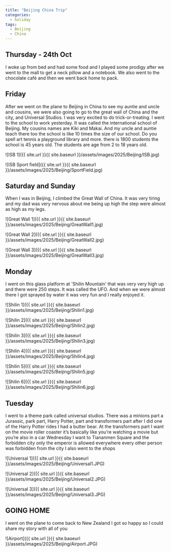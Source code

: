 ```yaml
---
title: "Beijing China Trip"
categories:
  - holiday
tags:
  - Beijing
  - China
---
```


## Thursday - 24th Oct 

I woke up from bed and had some food and I played some prodigy after we went to the mall to get a neck pillow and a notebook. We also went to the chocolate café and then we went back home to pack. 

## Friday 

After we went on the plane to Beijing in China to see my auntie and uncle and cousins, we were also going to go to the great wall of China and the city, and Universal Studios. I was very excited to do trick-or-treating. I went to the school to work yesterday. It was called the international school of Beijing. My cousins names are Kiki and Makai. And my uncle and auntie teach there too the school is like 10 times the size of our school. Do you spell art tennis a playground library and more. there is 1800 students the school is 45 years old. The students are age from 2 to 18 years old.

![ISB 1]({{ site.url }}{{ site.baseurl }}/assets/images/2025/Beijing/ISB.jpg)

![ISB Sport field]({{ site.url }}{{ site.baseurl }}/assets/images/2025/Beijing/SportField.jpg)

## Saturday and Sunday 

When I was in Beijing, I climbed the Great Wall of China. It was very tiring and my dad was very nervous about me being up high the step were almost as high as my legs.

![Great Wall 1]({{ site.url }}{{ site.baseurl }}/assets/images/2025/Beijing/GreatWall1.jpg)

![Great Wall 2]({{ site.url }}{{ site.baseurl }}/assets/images/2025/Beijing/GreatWall2.jpg)

![Great Wall 3]({{ site.url }}{{ site.baseurl }}/assets/images/2025/Beijing/GreatWall3.jpg)


## Monday 

I went on this glass platform at 'Shilin Mountain' that was very very high up and there were 250 steps. It was called the UFO. And when we were almost there I got sprayed by water it was very fun and I really enjoyed it.

![Shilin 1]({{ site.url }}{{ site.baseurl }}/assets/images/2025/Beijing/Shilin1.jpg)

![Shilin 2]({{ site.url }}{{ site.baseurl }}/assets/images/2025/Beijing/Shilin2.jpg)

![Shilin 3]({{ site.url }}{{ site.baseurl }}/assets/images/2025/Beijing/Shilin3.jpg)

![Shilin 4]({{ site.url }}{{ site.baseurl }}/assets/images/2025/Beijing/Shilin4.jpg)

![Shilin 5]({{ site.url }}{{ site.baseurl }}/assets/images/2025/Beijing/Shilin5.jpg)

![Shilin 6]({{ site.url }}{{ site.baseurl }}/assets/images/2025/Beijing/Shilin6.jpg)

## Tuesday

I went to a theme park called universal studios. There was a minions part a Jurassic, park part, Harry Potter, part and transformers part after I did one of the Harry Potter rides I had a butter bear. At the transformers part I want on the movie roller coaster it’s basically like you’re watching a movie but you’re also in a car Wednesday I want to Tiananmen Square and the forbidden city only the emperor is allowed everywhere every other person was forbidden from the city I also went to the shops 

![Universal 1]({{ site.url }}{{ site.baseurl }}/assets/images/2025/Beijing/Universal1.JPG)

![Universal 2]({{ site.url }}{{ site.baseurl }}/assets/images/2025/Beijing/Universal2.JPG) 

![Universal 3]({{ site.url }}{{ site.baseurl }}/assets/images/2025/Beijing/Universal3.JPG) 

## GOING HOME

I went on the plane to come back to New Zealand I got so happy so I could share my story with all of you

![Airport]({{ site.url }}{{ site.baseurl }}/assets/images/2025/Beijing/Airport.JPG) 